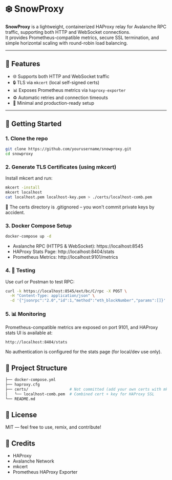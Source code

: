 # ❄️ SnowProxy

**SnowProxy** is a lightweight, containerized HAProxy relay for Avalanche RPC traffic, supporting both HTTP and WebSocket connections.  
It provides Prometheus-compatible metrics, secure SSL termination, and simple horizontal scaling with round-robin load balancing.

---

## 🔧 Features

- 🌐 Supports both HTTP and WebSocket traffic
- 🔒 TLS via `mkcert` (local self-signed certs)
- 📊 Exposes Prometheus metrics via `haproxy-exporter`
- ♻️ Automatic retries and connection timeouts
- 🧊 Minimal and production-ready setup

---

## 🚀 Getting Started

### 1. Clone the repo

``` bash
git clone https://github.com/yourusername/snowproxy.git
cd snowproxy
```

### 2. Generate TLS Certificates (using mkcert)
Install mkcert and run:

``` bash
mkcert -install
mkcert localhost
cat localhost.pem localhost-key.pem > ./certs/localhost-comb.pem
```
🔐 The certs directory is .gitignored – you won't commit private keys by accident.


### 3. Docker Compose Setup
``` bash
docker-compose up -d
```
* Avalanche RPC (HTTPS & WebSocket): https://localhost:8545
* HAProxy Stats Page: http://localhost:8404/stats
* Prometheus Metrics: http://localhost:9101/metrics

### 4. 🧪 Testing
Use curl or Postman to test RPC:
``` bash
curl -k https://localhost:8545/ext/bc/C/rpc -X POST \
  -H "Content-Type: application/json" \
  -d '{"jsonrpc":"2.0","id":1,"method":"eth_blockNumber","params":[]}'
```

### 5. 📊 Monitoring
Prometheus-compatible metrics are exposed on port 9101, and HAProxy stats UI is available at:

``` bash
http://localhost:8404/stats
```
No authentication is configured for the stats page (for local/dev use only).


## 📁 Project Structure
``` bash
├── docker-compose.yml
├── haproxy.cfg
├── certs/                  # Not committed (add your own certs with mkcert)
│   └── localhost-comb.pem  # Combined cert + key for HAProxy SSL
└── README.md
```

## 📄 License
MIT — feel free to use, remix, and contribute!


## 🙌 Credits
* HAProxy
* Avalanche Network
* mkcert
* Prometheus HAProxy Exporter